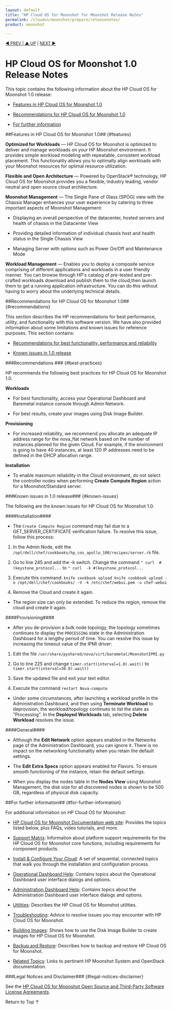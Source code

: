 ```yaml
---
layout: default
title: "HP Cloud OS for Moonshot for Moonshot Release Notes"
permalink: /cloudos/moonshot/prepare/releasenotes/
product: moonshot

---
```



<script>

function PageRefresh {
onLoad="window.refresh"
}

PageRefresh();

</script>


<p style="font-size: small;"> <a href="/cloudos/moonshot/">&#9664; PREV | <a href="/cloudos/moonshot/">&#9650; UP</a> | <a href="/cloudos/moonshot/prepare/supportmatrix/">NEXT &#9654;</a> </p>

# HP Cloud OS for Moonshot 1.0 Release Notes

This topic contains the following information about the HP Cloud OS for Moonshot 1.0 release:

* [Features in HP Cloud OS for Moonshot 1.0](#features)

* [Recommendations for HP Cloud OS for Moonshot 1.0](#recommendations)

* [For further information](#for-further-information)

##Features in HP Cloud OS for Moonshot 1.0## {#features}

**Optimized for Workloads** &mdash; HP Cloud OS for Moonshot is optimized to deliver and manage workloads on your HP Moonshot environment. It provides simple workload modeling with repeatable, consistent workload placement. This functionality allows you to optimally align workloads with your Moonshot resources for optimal resource utilization.

**Flexible and Open Architecture** &mdash; Powered by OpenStack&#174; technology, HP Cloud OS for Moonshot provides you a flexible, industry leading, vendor neutral and open source cloud architecture.

**Moonshot Management** &mdash; The Single Pane of Glass (SPOG) view with the Chassis Manager enhances your user experience by catering to three important aspects of Moonshot Management:
	
* Displaying an overall perspective of the datacenter, hosted servers and health of chassis in the Datacenter View

* Providing detailed information of individual chassis host and health status in the Single Chassis View

* Managing Server with options such as Power On/Off and Maintenance Mode

**Workload Management** &mdash; Enables you to deploy a composite service comprising of different applications and workloads in a user friendly manner. You can browse through HP's catalog of pre-tested and pre-crafted workloads download and publish them to the cloud,then launch them to get a running application infrastructure. You can do this without having to worry about the underlying technical details.


##Recommendations for HP Cloud OS for Moonshot 1.0## {#recommendations}

This section describes the HP recommendations for best performance, utility, and functionality with this software version. 
We have also provided information about some limitations and known issues for reference purposes. This section contains:

* [Recommendations for best functionality, performance and reliability](#best-practices) 

* [Known issues in 1.0 release](#known-issues) 

###Recommendations ### {#best-practices} 

HP recommends the following best practices for HP Cloud OS for Moonshot 1.0.

**Workloads**
	
 * For best functionality, access your Operational Dashboard and Baremetal instance console through Admin Network.

 * For best results, create your images using Disk Image Builder.

**Provisioning**

* For increased reliability, we recommend you allocate an adequate IP address range for the nova_flat network based on the number of instances planned for the given Cloud. For example, if the environment is going to have 40 instances, at least 120 IP addresses need to be defined in the DHCP allocation range. 

**Installation**

* To enable maximum reliability in the Cloud environment, do not select the controller nodes when performing <b>Create Compute Region</b> action for a Moonshot/Standard server. 

###Known issues in 1.0 release### {#known-issues}

The following are the known issues for HP Cloud OS for Moonshot 1.0.

####Installation####

* The `Create Compute Region` command may fail due to a GET_SERVER_CERTIFICATE verification failure. To resolve this issue, follow this process:

 1. In the Admin Node, edit the `/opt/dell/chef/cookbooks/hp_cos_apollo_100/recipes/server.rb` file.
	 
 2. Go to line 245 and add the -k switch.  Change the command `" curl  #(keystone_protocol...` to `" curl  -k #(keystone_protocol...`
    
 3. Execute this command:
 `knife cookbook upload knife cookbook upload -o /opt/dell/chef/cookbooks/ -V -k /etc/chef/webui.pem -u chef-webui`
	
 4. Remove the Cloud and create it again.

* The region size can only be extended.  To reduce the region, remove the cloud and create it again.

####Provisioning####

* After you de-provision a bulk node topology, the topology sometimes continues to display the `PROCESSING` state in the Administration Dashboard for a lengthy period of time. You can resolve this issue by increasing the timeout value of the IPMI driver: 
   
 1. Edit the file `/usr/share/pyshared/nova/virt/baremetal/MoonshotIPMI.py`

 2. Go to line 225 and change `timer.start(interval=1.0).wait()` to `timer.start(interval=30.0).wait()`
	
 3. Save the updated file and exit your text editor.
	
 4. Execute the command `restart Nova-compute`

* Under some circumstances, after launching a workload profile in the Administration Dashboard, and then using <b>Terminate Workload</b> to deprovision, the workload/topology continues to list the state as "Processing".  In the <b>Deployed Workloads</b> tab, selecting <b>Delete Workload</b> resolves the issue.

####General####

* Although the <b>Edit Network</b> option appears enabled in the Networks page of the Administration Dashboard, you can ignore it. There is no impact on the networking functionality when you retain the default settings. 

* The <b>Edit Extra Specs</b> option appears enabled for Flavors. To ensure smooth functioning of the instance, retain the default settings. 

* When you display the nodes table in the <b>Nodes View</b> using Moonshot Management, the disk size for all discovered nodes is shown to be 500 GB, regardless of physical disk capacity. 
<!-- I'm still of the opinion that we should delete this item; there is no workaround, and what good does it do to tell the customer about it? -Doug -->

##For further information## {#for-further-information}

For additional information on HP Cloud OS for Moonshot:

* [HP Cloud OS for Moonshot Documentation web site](/cloudos/moonshot/): Provides the topics listed below, plus FAQs, video tutorials, and more.

* [Support Matrix](/cloudos/moonshot/prepare/supportmatrix/): Information about platform support requirements for the HP Cloud OS for Moonshot core functions, including requirements for component products.

* [Install & Configure Your Cloud](/cloudos/moonshot/install/): A set of sequential, connected topics that walk you through the installation and configuration process.

* [Operational Dashboard Help](/cloudos/moonshot/manage/operational-dashboard/): Contains topics about the Operational Dashboard user interface dialogs and options.

* [Administration Dashboard Help](/cloudos/moonshot/manage/administration-dashboard/): Contains topics about the Administration Dashboard user interface dialogs and options.

* [Utilities](/cloudos/moonshot/manage/utilities/): Describes the HP Cloud OS for Moonshot utilities.

* [Troubleshooting](/cloudos/moonshot/manage/troubleshooting/): Advice to resolve issues you may encounter with HP Cloud OS for Moonshot.

* [Building Images](/cloudos/moonshot/manage/image-builder/): Shows how to use the Disk Image Builder to create images for HP Cloud OS for Moonshot.

* [Backup and Restore](/cloudos/moonshot/manage/backup-process/): Describes how to backup and restore HP Cloud OS for Moonshot.

* [Related Topics](/cloudos/moonshot/related-topics/): Links to pertinent HP Moonshot System and OpenStack documentation.

###Legal Notices and Disclaimer### {#legal-notices-disclaimer}

See the [HP Cloud OS for Moonshot Open Source and Third-Party Software License Agreements](/cloudos/moonshot/os-3rd-party-license-agreements/).

<a href="#top" style="padding:14px 0px 14px 0px; text-decoration: none;"> Return to Top &#8593; </a>


